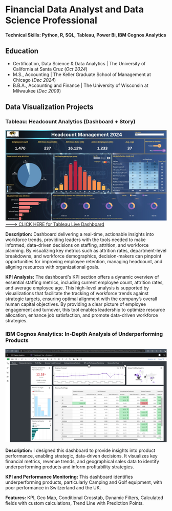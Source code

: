 # Financial Data Analyst and Data Science Professional
#### Technical Skills: Python, R, SQL, Tableau, Power Bi, IBM Cognos Analytics  
## Education
- Certification, Data Science & Data Analytics | The University of California at Santa Cruz (_Oct 2024_)								       		
- M.S., Accounting	| The Keller Graduate School of Management at Chicago (_Dec 2024_)		 			        		
- B.B.A., Accounting and Finance | The University of Wisconsin at Milwaukee (_Dec 2009_)

## Data Visualization Projects
### Tableau: Headcount Analytics (Dashboard + Story)
![](/HR_TableauPic.jpg)
[---> CLICK HERE for Tableau Live Dashboard](https://public.tableau.com/views/TigerLinesHeadcountManagement2024HR_Dashboard_17273873024050/HRAnalyticsDashboard?:language=en-US&:sid=&:redirect=auth&:display_count=n&:origin=viz_share_link)

**Description:** Dashboard delivering a real-time, actionable insights into workforce trends, providing leaders with the tools needed to make informed, data-driven decisions on staffing, attrition, and workforce planning. By visualizing key metrics such as attrition rates, department-level breakdowns, and workforce demographics, decision-makers can pinpoint opportunities for improving employee retention, managing headcount, and aligning resources with organizational goals.

**KPI Analysis:** The dashboard's KPI section offers a dynamic overview of essential staffing metrics, including current employee count, attrition rates, and average employee age. This high-level analysis is supported by visualizations that facilitate the tracking of workforce trends against strategic targets, ensuring optimal alignment with the company’s overall human capital objectives. By providing a clear picture of employee engagement and turnover, this tool enables leadership to optimize resource allocation, enhance job satisfaction, and promote data-driven workforce strategies.

### IBM Cognos Analytics: In-Depth Analysis of Underperforming Products
 
![](/Cognos.jpg)

**Description:** I designed this dashboard to provide insights into product performance, enabling strategic, data-driven decisions. It visualizes key financial metrics, revenue trends, and geographical sales data to identify underperforming products and inform profitability strategies. 

**KPI and Performance Monitoring:** This dashboard identifies underperforming products, particularly Camping and Golf equipment, with poor performance in Switzerland and the UK.  

**Features:** KPI, Geo Map, Conditional Crosstab, Dynamic Filters, Calculated fields with custom calculations, Trend Line with Prediction Points.  






